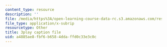 ```yaml
---
content_type: resource
description: ''
file: /media/https%3A/open-learning-course-data-rc.s3.amazonaws.com/res-8-005-vibrations-and-waves-problem-solving-fall-2012/a4885ae8fbf6b6584ddaffd0c33e3c0c_wF8vLZ9ceb0.srt
file_type: application/x-subrip
resourcetype: Other
title: 3play caption file
uid: a4885ae8-fbf6-b658-4dda-ffd0c33e3c0c
---
```

